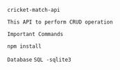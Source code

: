 `cricket-match-api`

`This API to perform CRUD operation`

`Important Commands`

`npm install`

`Database`
`SQL -sqlite3`
